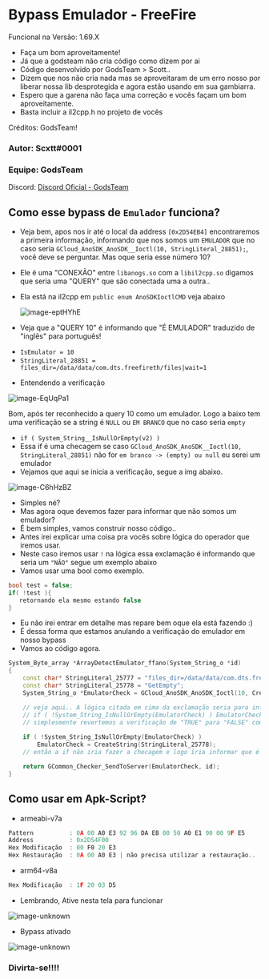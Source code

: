 # Bypass Emulador - FreeFire
Funcional na Versão: 1.69.X
- Faça um bom aproveitamente!
- Já que a godsteam não cria código como dizem por ai
- Código desenvolvido por GodsTeam > Scott..
- Dizem que nos não cria nada mas se aproveitaram de um erro nosso por liberar nossa lib desprotegida e agora estão usando em sua gambiarra.
- Espero que a garena não faça uma correção e vocês façam um bom aproveitamente.
- Basta incluir a il2cpp.h no projeto de vocês

Créditos: GodsTeam!
### Autor: Scxtt#0001
### Equipe: GodsTeam
Discord: [Discord Oficial - GodsTeam](https://discord.gg/YXmRxRDUXp)


## Como esse bypass de `Emulador` funciona?
+ Veja bem, apos nos ir até o local da address `[0x2D54EB4]` encontraremos a primeira informação, informando que nos somos um `EMULADOR` que no caso seria `GCloud_AnoSDK_AnoSDK__Ioctl(10, StringLiteral_28851);`, você deve se perguntar. Mas oque seria esse número 10?
+ Ele é uma "CONEXÃO" entre `libanogs.so` com a `libil2cpp.so` digamos que seria uma "QUERY" que são conectada uma a outra.. 
+ Ela está na il2cpp em `public enum AnoSDKIoctlCMD` veja abaixo

  ![image-eptHYhE](https://i.imgur.com/eptHYhE.png)
  
+ Veja que a "QUERY 10" é informando que "É EMULADOR" traduzido de "inglês" para português!

- `IsEmulator = 10`
- `StringLiteral_28851 = files_dir=/data/data/com.dts.freefireth/files|wait=1`

+ Entendendo a verificação

![image-EqUqPa1](https://i.imgur.com/EqUqPa1.png)

Bom, após ter reconhecido a query 10 como um emulador. Logo a baixo tem uma verificação se a string é `NULL` ou `EM BRANCO` que no caso seria `empty`
+ `if ( System_String__IsNullOrEmpty(v2) )`
+ Essa if é uma checagem se caso `GCloud_AnoSDK_AnoSDK__Ioctl(10, StringLiteral_28851)` não for `em branco -> (empty) ou null` eu serei um emulador
+ Vejamos que aqui se inicia a verificação, segue a img abaixo.

![image-C6hHzBZ](https://i.imgur.com/C6hHzBZ.png)

+ Simples né?
+ Mas agora oque devemos fazer para informar que não somos um emulador?
+ É bem simples, vamos construir nosso código..
+ Antes irei explicar uma coisa pra vocês sobre lógica do operador que iremos usar.
+ Neste caso iremos usar `!` na lógica essa exclamação é informando que seria um `"NÃO"` segue um exemplo abaixo
+ Vamos usar uma bool como exemplo.

```cpp
bool test = false;
if( !test ){
   retornando ela mesmo estando false
}
```

+ Eu não irei entrar em detalhe mas repare bem oque ela está fazendo :)
+ É dessa forma que estamos anulando a verificação do emulador em nosso bypass
+ Vamos ao código agora.
```cpp
System_Byte_array *ArrayDetectEmulator_ffano(System_String_o *id)
{
    const char* StringLiteral_25777 = "files_dir=/data/data/com.dts.freefireth/files|wait=1";
    const char* StringLiteral_25778 = "GetEmpty";
    System_String_o *EmulatorCheck = GCloud_AnoSDK_AnoSDK_Ioctl(10, CreateString(StringLiteral_25777));

    // veja aqui.. A lógica citada em cima da exclamação seria para informar que +
    // if ( !System_String_IsNullOrEmpty(EmulatorCheck) ) EmulatorCheck seria a StringLiteral_25778
    // simplesmente revertemos a verificação de "TRUE" para "FALSE" com a exclamação.
    
    if ( !System_String_IsNullOrEmpty(EmulatorCheck) )
        EmulatorCheck = CreateString(StringLiteral_25778);
    // então a if não iria fazer a checagem e logo iria informar que é um Empty = mobile

    return GCommon_Checker_SendToServer(EmulatorCheck, id);
}
```

## Como usar em Apk-Script?
+ armeabi-v7a

```cpp
Pattern          : 0A 00 A0 E3 92 96 DA EB 00 50 A0 E1 90 00 9F E5 
Address          : 0x2D54F00
Hex Modificação  : 00 F0 20 E3
Hex Restauração  : 0A 00 A0 E3 | não precisa utilizar a restauração..
```

+ arm64-v8a

```cpp
Hex Modificação  : 1F 20 03 D5
```

+ Lembrando, Ative nesta tela para funcionar

![image-unknown](https://media.discordapp.net/attachments/944537033706209290/946064937854320680/unknown.png)

+ Bypass ativado

![image-unknown](https://media.discordapp.net/attachments/944537033706209290/946065009480450108/unknown.png)

### Divirta-se!!!!
